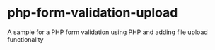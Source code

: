 # php-form-validation-upload
A sample for a PHP form validation using PHP and adding file upload functionality
